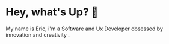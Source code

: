  # Hey, what's Up? 🐙
 My name is Eric, i'm a Software and Ux Developer obsessed by <br> innovation and creativity .

